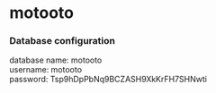 # motooto

### Database configuration
database name: motooto  
username: motooto  
password: Tsp9hDpPbNq9BCZASH9XkKrFH7SHNwti  
